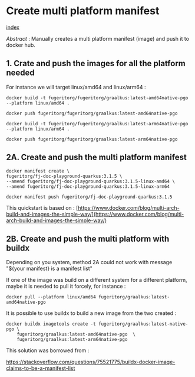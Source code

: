# Create multi platform manifest

[index](index.md)

*Abstract* : Manually creates a multi platform manifest (image) and push it to docker hub.

## 1. Crate and push the images for all the platform needed

For instance we will target linux/amd64 and linux/arm64 :

`docker build -t fugeritorg/fugeritorg/graalkus:latest-amd64native-pgo  --platform linux/amd64 .`

`docker push fugeritorg/fugeritorg/graalkus:latest-amd64native-pgo`

`docker build -t fugeritorg/fugeritorg/graalkus:latest-arm64native-pgo --platform linux/arm64 .`

`docker push fugeritorg/fugeritorg/graalkus:latest-arm64native-pgo`

## 2A. Create and push the multi platform manifest

```
docker manifest create \
fugeritorg/fj-doc-playground-quarkus:3.1.5 \
--amend fugeritorg/fj-doc-playground-quarkus:3.1.5-linux-amd64 \
--amend fugeritorg/fj-doc-playground-quarkus:3.1.5-linux-arm64 
```

`docker manifest push fugeritorg/fj-doc-playground-quarkus:3.1.5`

This quickstart is based on : [https://www.docker.com/blog/multi-arch-build-and-images-the-simple-way/](https://www.docker.com/blog/multi-arch-build-and-images-the-simple-way/)

## 2B. Create and push the multi platform with buildx

Depending on you system, method 2A could not work with message "${your manifest} is a manifest list"

If one of the image was build on a different system for a different platform, maybe it is needed to pull it forcely, for instance : 

```
docker pull --platform linux/amd64 fugeritorg/graalkus:latest-amd64native-pgo
```

It is possible to use buildx to build a new image from the two created : 

```
docker buildx imagetools create -t fugeritorg/graalkus:latest-native-pgo \
    fugeritorg/graalkus:latest-amd64native-pgo  \
    fugeritorg/graalkus:latest-arm64native-pgo
```

This solution was borrowed from : 

<https://stackoverflow.com/questions/75521775/buildx-docker-image-claims-to-be-a-manifest-list>
